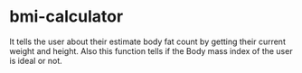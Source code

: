 # bmi-calculator
It tells the user about their estimate body fat count by getting their current weight and height. Also this function tells if the Body mass index of the user is ideal or not. 
